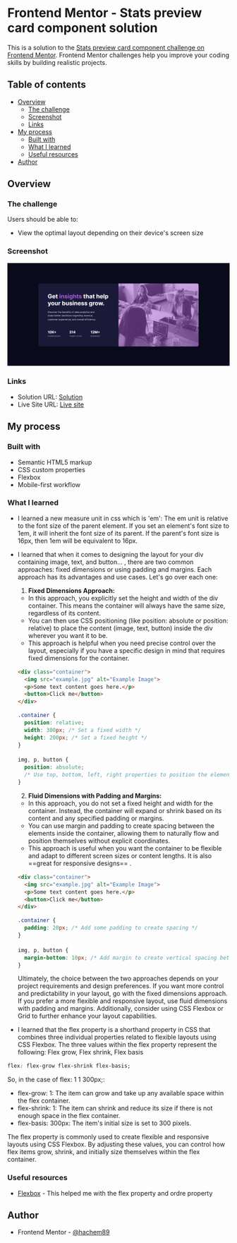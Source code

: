 # Frontend Mentor - Stats preview card component solution

This is a solution to the [Stats preview card component challenge on Frontend Mentor](https://www.frontendmentor.io/challenges/stats-preview-card-component-8JqbgoU62). Frontend Mentor challenges help you improve your coding skills by building realistic projects. 

## Table of contents

- [Overview](#overview)
  - [The challenge](#the-challenge)
  - [Screenshot](#screenshot)
  - [Links](#links)
- [My process](#my-process)
  - [Built with](#built-with)
  - [What I learned](#what-i-learned)
  - [Useful resources](#useful-resources)
- [Author](#author)


## Overview

### The challenge

Users should be able to:

- View the optimal layout depending on their device's screen size

### Screenshot

![](./screenshots/desktop-view.png)


### Links

- Solution URL: [Solution](https://github.com/hachem89/Stats-preview-card-component-.git)
- Live Site URL: [Live site](https://hachem89.github.io/Stats-preview-card-component-/)

## My process

### Built with

- Semantic HTML5 markup
- CSS custom properties
- Flexbox
- Mobile-first workflow


### What I learned

- I learned a new measure unit in css which is 'em':
The em unit is relative to the font size of the parent element. If you set an element's font size to 1em, it will inherit the font size of its parent. If the parent's font size is 16px, then 1em will be equivalent to 16px.

- I learned that when it comes to designing the layout for your div containing image, text, and button... , there are   two common approaches: fixed dimensions or using padding and margins. Each approach has its advantages and use cases. Let's go over each one:

  1) **Fixed Dimensions Approach:**
  - In this approach, you explicitly set the height and width of the div container. This means the container will always have the same size, regardless of its content.
  - You can then use CSS positioning (like position: absolute or position: relative) to place the content (image, text, button) inside the div wherever you want it to be.
  - This approach is helpful when you need precise control over the layout, especially if you have a specific design in mind that requires fixed dimensions for the container.


  ```html
  <div class="container">
    <img src="example.jpg" alt="Example Image">
    <p>Some text content goes here.</p>
    <button>Click me</button>
  </div>

  ```
  ```css
  .container {
    position: relative;
    width: 300px; /* Set a fixed width */
    height: 200px; /* Set a fixed height */
  }

  img, p, button {
    position: absolute;
    /* Use top, bottom, left, right properties to position the elements inside the container */
  }

  ```

  2) **Fluid Dimensions with Padding and Margins:**

  - In this approach, you do not set a fixed height and width for the container. Instead, the container will expand or shrink based on its content and any specified padding or margins.
  - You can use margin and padding to create spacing between the elements inside the container, allowing them to naturally flow and position themselves without explicit coordinates.
  - This approach is useful when you want the container to be flexible and adapt to different screen sizes or content lengths. It is also ==great for responsive designs== .

  ```html
  <div class="container">
    <img src="example.jpg" alt="Example Image">
    <p>Some text content goes here.</p>
    <button>Click me</button>
  </div>

  ```
  ```css
  .container {
    padding: 20px; /* Add some padding to create spacing */
  }

  img, p, button {
    margin-bottom: 10px; /* Add margin to create vertical spacing between elements */
  }

  ```
  Ultimately, the choice between the two approaches depends on your project requirements and design preferences. If you want more control and predictability in your layout, go with the fixed dimensions approach. If you prefer a more flexible and responsive layout, use fluid dimensions with padding and margins. Additionally, consider using CSS Flexbox or Grid to further enhance your layout capabilities.

- I learned that the flex property is a shorthand property in CSS that combines three individual properties related to flexible layouts using CSS Flexbox. The three values within the flex property represent the following:
Flex grow, Flex shrink, Flex basis

```css
flex: flex-grow flex-shrink flex-basis;

```
  So, in the case of flex: 1 1 300px;:
  - flex-grow: 1: The item can grow and take up any available space within the flex container.
  - flex-shrink: 1: The item can shrink and reduce its size if there is not enough space in the flex container.
  - flex-basis: 300px: The item's initial size is set to 300 pixels.

The flex property is commonly used to create flexible and responsive layouts using CSS Flexbox. By adjusting these values, you can control how flex items grow, shrink, and initially size themselves within the flex container.

### Useful resources

- [Flexbox](https://css-tricks.com/snippets/css/a-guide-to-flexbox/) - This helped me with the flex property and ordre property 

## Author

- Frontend Mentor - [@hachem89](https://www.frontendmentor.io/profile/hachem89)


